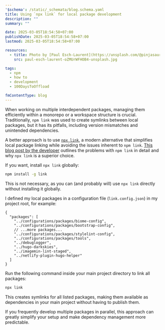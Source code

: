 ```yaml
---
'$schema': /static/_schemata/blog.schema.yaml
title: Using `npx link` for local package development
description: ""
summary: ""

date: 2025-03-05T18:54:58+07:00
publishDate: 2025-03-05T18:54:58+07:00
lastmod: 2025-03-05T18:54:58+07:00

resources:
  - title: Photo by [Paul Esch-Laurent](https://unsplash.com/@pinjasaur) via [Unsplash](https://unsplash.com/)
    src: paul-esch-laurent-oZMUrWFHOB4-unsplash.jpg

tags:
  - npm
  - how to
  - development
  - 100DaysToOffload

fmContentType: blog
---
```


When working on multiple interdependent packages, managing them efficiently within a monorepo or a workspace structure is crucial. Traditionally, `npm link` was used to create symlinks between local packages, but it has its pitfalls, including version mismatches and unintended dependencies.

A better approach is to use [`npx link`](https://www.npmjs.com/package/link), a modern alternative that simplifies local package linking while avoiding the issues inherent to `npm link`. [This blog post by the developer](https://hirok.io/posts/avoid-npm-link) outlines the problems with `npm link` in detail and why `npx link` is a superior choice.

If you want, install `npx link` globally:

```bash
npm install -g link
```

This is not necessary, as you can (and probably will) use `npx link` directly without installing it globally.

I defined my local packages in a configuration file (`link.config.json`) in my project root, for example:

```jsonc
{
  "packages": [
    "../configurations/packages/biome-config",
    "../configurations/packages/bootstrap-config",
    // ...more packages...
    "../configurations/packages/stylelint-config",
    "../configurations/packages/tools",
    "../debuglogger",
    "../hugo-darkskies",
    "../imagemin-lint-staged",
    "../netlify-plugin-hugo-helper"
  ]
}
```

Run the following command inside your main project directory to link all packages:

```bash
npx link
```

This creates symlinks for all listed packages, making them available as dependencies in your main project without having to publish them.

If you frequently develop multiple packages in parallel, this approach can greatly simplify your setup and make dependency management more predictable.
